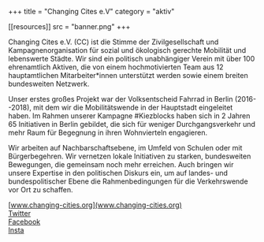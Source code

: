 +++
title = "Changing Cites e.V"
category = "aktiv"

[[resources]]
src = "banner.png"
+++

Changing Cites e.V. (CC) ist die Stimme der Zivilgesellschaft und
Kampagnenorganisation für sozial und ökologisch gerechte Mobilität und
lebenswerte Städte. Wir sind ein politisch unabhängiger Verein mit über
100 ehrenamtlich Aktiven, die von einem hochmotivierten Team aus 12
hauptamtlichen Mitarbeiter\*innen unterstützt werden sowie einem breiten
bundesweiten Netzwerk.

Unser erstes großes Projekt war der Volksentscheid Fahrrad in Berlin
(2016--2018), mit dem wir die Mobilitätswende in der Hauptstadt
eingeleitet haben. Im Rahmen unserer Kampagne #Kiezblocks haben sich in
2 Jahren 65 Initiativen in Berlin gebildet, die sich für weniger
Durchgangsverkehr und mehr Raum für Begegnung in ihren Wohnvierteln
engagieren.

Wir arbeiten auf Nachbarschaftsebene, im Umfeld von Schulen oder mit
Bürgerbegehren. Wir vernetzen lokale Initiativen zu starken,
bundesweiten Bewegungen, die gemeinsam noch mehr erreichen. Auch bringen
wir unsere Expertise in den politischen Diskurs ein, um auf landes- und
bundespolitischer Ebene die Rahmenbedingungen für die Verkehrswende vor
Ort zu schaffen.

[www.changing-cities.org](www.changing-cities.org)  
[Twitter](https://twitter.com/CCitiesOrg)  
[Facebook](https://www.facebook.com/ChangingCities)  
[Insta](https://www.instagram.com/ccitiesorg/)
